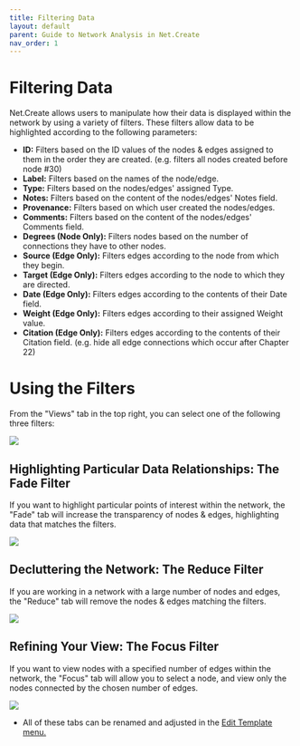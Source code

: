 ```yaml
---
title: Filtering Data
layout: default
parent: Guide to Network Analysis in Net.Create
nav_order: 1
---
```


# Filtering Data

Net.Create allows users to manipulate how their data is displayed within the network by using a variety of filters. These filters allow data to be highlighted according to the following parameters:

-	**ID:** Filters based on the ID values of the nodes & edges assigned to them in the order they are created. (e.g. filters all nodes created before node #30)
-	**Label:** Filters based on the names of the node/edge.
-	**Type:** Filters based on the nodes/edges' assigned Type.
-	**Notes:** Filters based on the content of the nodes/edges' Notes field.
-	**Provenance:** Filters based on which user created the nodes/edges.
-	**Comments:** Filters based on the content of the nodes/edges' Comments field. 
-	**Degrees (Node Only):** Filters nodes based on the number of connections they have to other nodes. 
-	**Source (Edge Only):** Filters edges according to the node from which they begin. 
-	**Target (Edge Only):** Filters edges according to the node to which they are directed. 
-	**Date (Edge Only):** Filters edges according to the contents of their Date field. 
-	**Weight (Edge Only):** Filters edges according to their assigned Weight value. 
-	**Citation (Edge Only):** Filters edges according to the contents of their Citation field. (e.g. hide all edge connections which occur after Chapter 22) 


# Using the Filters

From the "Views" tab in the top right, you can select one of the following three filters: 

![]({{site.url}}{{site.baseurl}}{{site.imageurl}}/viewsTab.png)

## Highlighting Particular Data Relationships: The Fade Filter 

If you want to highlight particular points of interest within the network, the "Fade" tab will increase the transparency of nodes & edges, highlighting data that matches the filters.

![]({{site.url}}{{site.baseurl}}{{site.imageurl}}/fadeExample.png)

## Decluttering the Network: The Reduce Filter 

If you are working in a network with a large number of nodes and edges, the "Reduce" tab will remove the nodes & edges matching the filters.

![]({{site.url}}{{site.baseurl}}{{site.imageurl}}/reduceExample.png)

## Refining Your View: The Focus Filter 

If you want to view nodes with a specified number of edges within the network, the "Focus" tab will allow you to select a node, and view only the nodes connected by the chosen number of edges. 

![]({{site.url}}{{site.baseurl}}{{site.gifurl}}/focusExample.gif)

*	All of these tabs can be renamed and adjusted in the [Edit Template menu.]({{site.url}}{{site.baseurl}}/docs/ManagerGuide/managing.html#editing-filter-names)

